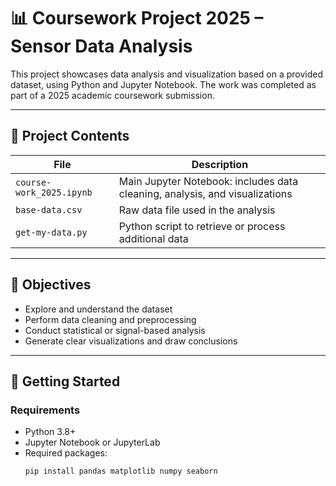 # 📊 Coursework Project 2025 – Sensor Data Analysis

This project showcases data analysis and visualization based on a provided dataset, using Python and Jupyter Notebook. The work was completed as part of a 2025 academic coursework submission.

---

## 📁 Project Contents

| File | Description |
|------|-------------|
| `course-work_2025.ipynb` | Main Jupyter Notebook: includes data cleaning, analysis, and visualizations |
| `base-data.csv` | Raw data file used in the analysis |
| `get-my-data.py` | Python script to retrieve or process additional data |

---

## 🧠 Objectives

- Explore and understand the dataset
- Perform data cleaning and preprocessing
- Conduct statistical or signal-based analysis
- Generate clear visualizations and draw conclusions

---

## 🚀 Getting Started

### Requirements

- Python 3.8+
- Jupyter Notebook or JupyterLab
- Required packages:
  ```bash
  pip install pandas matplotlib numpy seaborn
